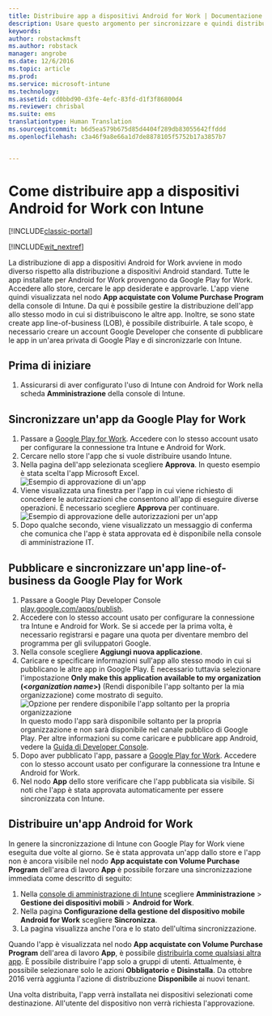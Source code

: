 ```yaml
---
title: Distribuire app a dispositivi Android for Work | Documentazione Microsoft
description: Usare questo argomento per sincronizzare e quindi distribuire app ai dispositivi Android for Work da Google Play for Work.
keywords: 
author: robstackmsft
ms.author: robstack
manager: angrobe
ms.date: 12/6/2016
ms.topic: article
ms.prod: 
ms.service: microsoft-intune
ms.technology: 
ms.assetid: cd0bbd90-d3fe-4efc-83fd-d1f3f86800d4
ms.reviewer: chrisbal
ms.suite: ems
translationtype: Human Translation
ms.sourcegitcommit: b6d5ea579b675d85d4404f289db83055642ffddd
ms.openlocfilehash: c3a46f9a8e66a1d7de8878105f5752b17a3857b7


---
```


# <a name="how-to-deploy-apps-to-android-for-work-devices-with-intune"></a>Come distribuire app a dispositivi Android for Work con Intune

[!INCLUDE[classic-portal](../includes/classic-portal.md)]

[!INCLUDE[wit_nextref](../includes/afw_rollout_disclaimer.md)]

La distribuzione di app a dispositivi Android for Work avviene in modo diverso rispetto alla distribuzione a dispositivi Android standard. Tutte le app installate per Android for Work provengono da Google Play for Work. Accedere allo store, cercare le app desiderate e approvarle.
L'app viene quindi visualizzata nel nodo **App acquistate con Volume Purchase Program** della console di Intune. Da qui è possibile gestire la distribuzione dell'app allo stesso modo in cui si distribuiscono le altre app.
Inoltre, se sono state create app line-of-business (LOB), è possibile distribuirle. A tale scopo, è necessario creare un account Google Developer che consente di pubblicare le app in un'area privata di Google Play e di sincronizzarle con Intune.

## <a name="before-you-start"></a>Prima di iniziare

1. Assicurarsi di aver configurato l'uso di Intune con Android for Work nella scheda **Amministrazione** della console di Intune.

## <a name="synchronize-an-app-from-the-google-play-for-work-store"></a>Sincronizzare un'app da Google Play for Work


1. Passare a [Google Play for Work](https://play.google.com/work). Accedere con lo stesso account usato per configurare la connessione tra Intune e Android for Work.
2. Cercare nello store l'app che si vuole distribuire usando Intune.
3. Nella pagina dell'app selezionata scegliere **Approva**. In questo esempio è stata scelta l'app Microsoft Excel.<br>
  ![Esempio di approvazione di un'app](/intune/deploy-use/media/approve.png)
4. Viene visualizzata una finestra per l'app in cui viene richiesto di concedere le autorizzazioni che consentono all'app di eseguire diverse operazioni. È necessario scegliere **Approva** per continuare.<br>
  ![Esempio di approvazione delle autorizzazioni per un'app](/intune/deploy-use/media/approve-app-permissions.png)
5. Dopo qualche secondo, viene visualizzato un messaggio di conferma che comunica che l'app è stata approvata ed è disponibile nella console di amministrazione IT.

## <a name="publish-then-synchronize-a-line-of-business-app-from-the-google-play-for-work-store"></a>Pubblicare e sincronizzare un'app line-of-business da Google Play for Work

1. Passare a Google Play Developer Console [play.google.com/apps/publish](https://play.google.com/apps/publish).
2. Accedere con lo stesso account usato per configurare la connessione tra Intune e Android for Work. Se si accede per la prima volta, è necessario registrarsi e pagare una quota per diventare membro del programma per gli sviluppatori Google.
3. Nella console scegliere **Aggiungi nuova applicazione**.
4. Caricare e specificare informazioni sull'app allo stesso modo in cui si pubblicano le altre app in Google Play. È necessario tuttavia selezionare l'impostazione **Only make this application available to my organization (<*organization name*>)** (Rendi disponibile l'app soltanto per la mia organizzazione) come mostrato di seguito.<br>
  ![Opzione per rendere disponibile l'app soltanto per la propria organizzazione](/intune/deploy-use/media/restrict.png)<br>
In questo modo l'app sarà disponibile soltanto per la propria organizzazione e non sarà disponibile nel canale pubblico di Google Play.
Per altre informazioni su come caricare e pubblicare app Android, vedere la [Guida di Developer Console](https://support.google.com/googleplay/android-developer/answer/113469).
5. Dopo aver pubblicato l'app, passare a [Google Play for Work](https://play.google.com/work). Accedere con lo stesso account usato per configurare la connessione tra Intune e Android for Work.
6. Nel nodo **App** dello store verificare che l'app pubblicata sia visibile. Si noti che l'app è stata approvata automaticamente per essere sincronizzata con Intune.

## <a name="deploy-an-android-for-work-app"></a>Distribuire un'app Android for Work

In genere la sincronizzazione di Intune con Google Play for Work viene eseguita due volte al giorno. Se è stata approvata un'app dallo store e l'app non è ancora visibile nel nodo **App acquistate con Volume Purchase Program** dell'area di lavoro **App** è possibile forzare una sincronizzazione immediata come descritto di seguito:

1. Nella [console di amministrazione di Intune](https://manage.microsoft.com) scegliere **Amministrazione** > **Gestione dei dispositivi mobili** > **Android for Work**.
2. Nella pagina **Configurazione della gestione del dispositivo mobile Android for Work** scegliere **Sincronizza**.
3. La pagina visualizza anche l'ora e lo stato dell'ultima sincronizzazione.

Quando l'app è visualizzata nel nodo **App acquistate con Volume Purchase Program** dell'area di lavoro **App**, è possibile [distribuirla come qualsiasi altra app](deploy-apps-in-microsoft-intune.md). È possibile distribuire l'app solo a gruppi di utenti. Attualmente, è possibile selezionare solo le azioni **Obbligatorio** e **Disinstalla**. Da ottobre 2016 verrà aggiunta l'azione di distribuzione **Disponibile** ai nuovi tenant.

Una volta distribuita, l'app verrà installata nei dispositivi selezionati come destinazione. All'utente del dispositivo non verrà richiesta l'approvazione.



<!--HONumber=Dec16_HO2-->


